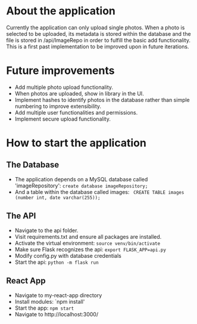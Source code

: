 # About the application

Currently the application can only upload single photos. When a photo is selected to be uploaded, its metadata is stored within the database and the file is stored in /api/ImageRepo in order to fulfill the basic add functionality. This is a first past implementation to be improved upon in future iterations. 

# Future improvements

- Add multiple photo upload functionality.
- When photos are uploaded, show in library in the UI.
- Implement hashes to identify photos in the database rather than simple numbering to improve extensibility.
- Add multiple user functionalities and permissions. 
- Implement secure upload functionality.

# How to start the application

## The Database

- The application depends on a MySQL database called 'imageRepository': 
`create database imageRepository;`
- And a table within the database called images:
` CREATE TABLE images (number int, date varchar(255));`

## The API

- Navigate to the api folder.
- Visit requirements.txt and ensure all packages are installed.
- Activate the virtual environment: `source venv/bin/activate`
- Make sure Flask recognizes the api: `export FLASK_APP=api.py`
- Modify config.py with database credentials
- Start the api: `python -m flask run`

## React App

- Navigate to my-react-app directory
- Install modules: `npm install'
- Start the app: `npm start`
- Navigate to http://localhost:3000/
